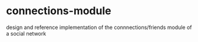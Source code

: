 # connections-module
design and reference implementation of the connnections/friends module of a social network
